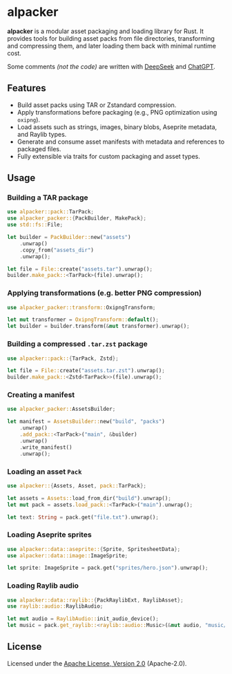 # alpacker

**alpacker** is a modular asset packaging and loading library for Rust. It provides tools for building asset packs from file directories, transforming and compressing them, and later loading them back with minimal runtime cost.

Some comments *(not the code)* are written with [DeepSeek](https://deepseek.com) and [ChatGPT](https://chatgpt.com).

## Features

- Build asset packs using TAR or Zstandard compression.
- Apply transformations before packaging (e.g., PNG optimization using `oxipng`).
- Load assets such as strings, images, binary blobs, Aseprite metadata, and Raylib types.
- Generate and consume asset manifests with metadata and references to packaged files.
- Fully extensible via traits for custom packaging and asset types.

## Usage

### Building a TAR package

```rust
use alpacker::pack::TarPack;
use alpacker_packer::{PackBuilder, MakePack};
use std::fs::File;

let builder = PackBuilder::new("assets")
    .unwrap()
    .copy_from("assets_dir")
    .unwrap();

let file = File::create("assets.tar").unwrap();
builder.make_pack::<TarPack>(file).unwrap();
```

### Applying transformations (e.g. better PNG compression)

```rust
use alpacker_packer::transform::OxipngTransform;

let mut transformer = OxipngTransform::default();
let builder = builder.transform(&mut transformer).unwrap();
```

### Building a compressed `.tar.zst` package

```rust
use alpacker::pack::{TarPack, Zstd};

let file = File::create("assets.tar.zst").unwrap();
builder.make_pack::<Zstd<TarPack>>(file).unwrap();
```

### Creating a manifest

```rust
use alpacker_packer::AssetsBuilder;

let manifest = AssetsBuilder::new("build", "packs")
    .unwrap()
    .add_pack::<TarPack>("main", &builder)
    .unwrap()
    .write_manifest()
    .unwrap();
```

### Loading an asset ``Pack``

```rust
use alpacker::{Assets, Asset, pack::TarPack};

let assets = Assets::load_from_dir("build").unwrap();
let mut pack = assets.load_pack::<TarPack>("main").unwrap();

let text: String = pack.get("file.txt").unwrap();
```

### Loading Aseprite sprites

```rust
use alpacker::data::aseprite::{Sprite, SpritesheetData};
use alpacker::data::image::ImageSprite;

let sprite: ImageSprite = pack.get("sprites/hero.json").unwrap();
```

### Loading Raylib audio

```rust
use alpacker::data::raylib::{PackRaylibExt, RaylibAsset};
use raylib::audio::RaylibAudio;

let mut audio = RaylibAudio::init_audio_device();
let music = pack.get_raylib::<raylib::audio::Music>(&mut audio, "music/title.ogg").unwrap();
```

## License

Licensed under the [Apache License, Version 2.0](LICENSE.txt) (Apache-2.0).
